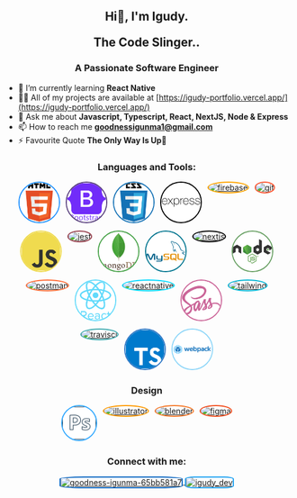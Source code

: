 <h2 align="center">Hi👋, I'm Igudy. <p>The Code Slinger..</p></h2>
<!-- <img src="https://user-images.githubusercontent.com/74038190/212749695-a6817c5a-a794-462b-afca-1b5ce7dd5e63.gif" width="100%" height="500px"> -->

<h3 align="center">A Passionate Software Engineer</h3>

- 🌱 I’m currently learning **React Native**
- 👨‍💻 All of my projects are available at [https://igudy-portfolio.vercel.app/](https://igudy-portfolio.vercel.app/)
- 💬 Ask me about **Javascript, Typescript, React, NextJS, Node & Express**
- 📫 How to reach me **goodnessigunma1@gmail.com**
- ⚡ Favourite Quote **The Only Way Is Up🚀**

<h3 align="center">Languages and Tools:</h3><p align="center" style="display: flex; flex-wrap: wrap; gap: 10px; justify-content: center;">
  <a href="https://www.w3.org/html/" target="_blank" rel="noreferrer">
    <img src="https://raw.githubusercontent.com/devicons/devicon/master/icons/html5/html5-original-wordmark.svg" alt="html5" width="70" height="70" style="border: 2px solid #1E90FF; border-radius: 50%;" />
  </a>
  <a href="https://getbootstrap.com" target="_blank" rel="noreferrer">
    <img src="https://raw.githubusercontent.com/devicons/devicon/master/icons/bootstrap/bootstrap-plain-wordmark.svg" alt="bootstrap" width="70" height="70" style="border: 2px solid #563d7c; border-radius: 50%;" />
  </a>
  <a href="https://www.w3schools.com/css/" target="_blank" rel="noreferrer">
    <img src="https://raw.githubusercontent.com/devicons/devicon/master/icons/css3/css3-original-wordmark.svg" alt="css3" width="70" height="70" style="border: 2px solid #1572B6; border-radius: 50%;" />
  </a>
  <a href="https://expressjs.com" target="_blank" rel="noreferrer">
    <img src="https://raw.githubusercontent.com/devicons/devicon/master/icons/express/express-original-wordmark.svg" alt="express" width="70" height="70" style="border: 2px solid #000; border-radius: 50%;" />
  </a>
  <a href="https://firebase.google.com/" target="_blank" rel="noreferrer">
    <img src="https://www.vectorlogo.zone/logos/firebase/firebase-icon.svg" alt="firebase" width="70" height="70" style="border: 2px solid #FFA500; border-radius: 50%;" />
  </a>
  <a href="https://git-scm.com/" target="_blank" rel="noreferrer">
    <img src="https://www.vectorlogo.zone/logos/git-scm/git-scm-icon.svg" alt="git" width="70" height="70" style="border: 2px solid #FF5733; border-radius: 50%;" />
  </a>
  <a href="https://developer.mozilla.org/en-US/docs/Web/JavaScript" target="_blank" rel="noreferrer">
    <img src="https://raw.githubusercontent.com/devicons/devicon/master/icons/javascript/javascript-original.svg" alt="javascript" width="70" height="70" style="border: 2px solid #F0DB4F; border-radius: 50%;" />
  </a>
  <a href="https://jestjs.io" target="_blank" rel="noreferrer">
    <img src="https://www.vectorlogo.zone/logos/jestjsio/jestjsio-icon.svg" alt="jest" width="70" height="70" style="border: 2px solid #99424F; border-radius: 50%;" />
  </a>
  <a href="https://www.mongodb.com/" target="_blank" rel="noreferrer">
    <img src="https://raw.githubusercontent.com/devicons/devicon/master/icons/mongodb/mongodb-original-wordmark.svg" alt="mongodb" width="70" height="70" style="border: 2px solid #47A248; border-radius: 50%;" />
  </a>
  <a href="https://www.mysql.com/" target="_blank" rel="noreferrer">
    <img src="https://raw.githubusercontent.com/devicons/devicon/master/icons/mysql/mysql-original-wordmark.svg" alt="mysql" width="70" height="70" style="border: 2px solid #00758F; border-radius: 50%;" />
  </a>
  <a href="https://nextjs.org/" target="_blank" rel="noreferrer">
    <img src="https://cdn.worldvectorlogo.com/logos/nextjs-2.svg" alt="nextjs" width="70" height="70" style="border: 2px solid #000; border-radius: 50%;" />
  </a>
  <a href="https://nodejs.org" target="_blank" rel="noreferrer">
    <img src="https://raw.githubusercontent.com/devicons/devicon/master/icons/nodejs/nodejs-original-wordmark.svg" alt="nodejs" width="70" height="70" style="border: 2px solid #68A063; border-radius: 50%;" />
  </a>
  <a href="https://postman.com" target="_blank" rel="noreferrer">
    <img src="https://www.vectorlogo.zone/logos/getpostman/getpostman-icon.svg" alt="postman" width="70" height="70" style="border: 2px solid #FF6C37; border-radius: 50%;" />
  </a>
  <a href="https://reactjs.org/" target="_blank" rel="noreferrer">
    <img src="https://raw.githubusercontent.com/devicons/devicon/master/icons/react/react-original-wordmark.svg" alt="react" width="70" height="70" style="border: 2px solid #61DAFB; border-radius: 50%;" />
  </a>
  <a href="https://reactnative.dev/" target="_blank" rel="noreferrer">
    <img src="https://reactnative.dev/img/header_logo.svg" alt="reactnative" width="70" height="70" style="border: 2px solid #00D8FF; border-radius: 50%;" />
  </a>
  <a href="https://sass-lang.com" target="_blank" rel="noreferrer">
    <img src="https://raw.githubusercontent.com/devicons/devicon/master/icons/sass/sass-original.svg" alt="sass" width="70" height="70" style="border: 2px solid #CC6699; border-radius: 50%;" />
  </a>
  <a href="https://tailwindcss.com/" target="_blank" rel="noreferrer">
    <img src="https://www.vectorlogo.zone/logos/tailwindcss/tailwindcss-icon.svg" alt="tailwind" width="70" height="70" style="border: 2px solid #06B6D4; border-radius: 50%;" />
  </a>
  <a href="https://travis-ci.org" target="_blank" rel="noreferrer">
    <img src="https://www.vectorlogo.zone/logos/travis-ci/travis-ci-icon.svg" alt="travisci" width="70" height="70" style="border: 2px solid #3EAAAF; border-radius: 50%;" />
  </a>
  <a href="https://www.typescriptlang.org/" target="_blank" rel="noreferrer">
    <img src="https://raw.githubusercontent.com/devicons/devicon/master/icons/typescript/typescript-original.svg" alt="typescript" width="70" height="70" style="border: 2px solid #3178C6; border-radius: 50%;" />
  </a>
  <a href="https://webpack.js.org" target="_blank" rel="noreferrer">
    <img src="https://raw.githubusercontent.com/devicons/devicon/d00d0969292a6569d45b06d3f350f463a0107b0d/icons/webpack/webpack-original-wordmark.svg" alt="webpack" width="70" height="70" style="border: 2px solid #8DD6F9; border-radius: 50%;" />
  </a>
</p>

<h3 align="center">Design</h3>
<p align="center" style="display: flex; flex-wrap: wrap; gap: 10px; justify-content: center;">
  <a href="https://www.photoshop.com/en" target="_blank" rel="noreferrer">
    <img src="https://raw.githubusercontent.com/devicons/devicon/master/icons/photoshop/photoshop-line.svg" alt="photoshop" width="60" height="60" style="border: 2px solid #31A8FF; border-radius: 50%;" />
  </a>
  <a href="https://www.adobe.com/in/products/illustrator.html" target="_blank" rel="noreferrer">
    <img src="https://www.vectorlogo.zone/logos/adobe_illustrator/adobe_illustrator-icon.svg" alt="illustrator" width="60" height="60" style="border: 2px solid #FF9A00; border-radius: 50%;" />
  </a>
  <a href="https://www.blender.org/" target="_blank" rel="noreferrer">
    <img src="https://download.blender.org/branding/community/blender_community_badge_white.svg" alt="blender" width="60" height="60" style="border: 2px solid #F5792A; border-radius: 50%;" />
  </a>
  <a href="https://www.figma.com/" target="_blank" rel="noreferrer">
    <img src="https://www.vectorlogo.zone/logos/figma/figma-icon.svg" alt="figma" width="60" height="60" style="border: 2px solid #F24E1E; border-radius: 50%;" />
  </a>
</p>

<h3 align="center">Connect with me:</h3>
<p align="center">
  <a href="https://linkedin.com/in/goodness-igunma-65bb581a7" target="blank">
    <img align="center" src="https://raw.githubusercontent.com/rahuldkjain/github-profile-readme-generator/master/src/images/icons/Social/linked-in-alt.svg" alt="goodness-igunma-65bb581a7" height="60" width="60" style="border: 2px solid #0A66C2; border-radius: 20%;" />
  </a>
  <a href="https://twitter.com/igudy_dev" target="blank">
    <img align="center" src="https://raw.githubusercontent.com/rahuldkjain/github-profile-readme-generator/master/src/images/icons/Social/twitter.svg" alt="igudy_dev" height="60" width="60" style="border: 2px solid #1DA1F2; border-radius: 20%;" />
  </a>

<!-- <p align="center"> -->
<!--   <a href="https://github.com/ryo-ma/github-profile-trophy"> -->
<!--     <img src="https://github-profile-trophy.vercel.app/?username=igudy" alt="igudy" style="margin-right: 10px;" /> -->
<!--   </a> -->
<!-- </p> -->
